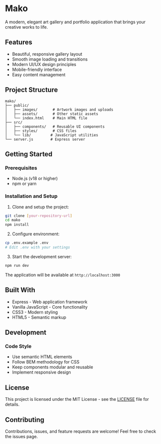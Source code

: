 # Mako

A modern, elegant art gallery and portfolio application that brings your creative works to life.

## Features

- Beautiful, responsive gallery layout
- Smooth image loading and transitions
- Modern UI/UX design principles
- Mobile-friendly interface
- Easy content management

## Project Structure

```
mako/
├── public/
│   ├── images/       # Artwork images and uploads
│   ├── assets/       # Other static assets
│   └── index.html    # Main HTML file
├── src/
│   ├── components/   # Reusable UI components
│   ├── styles/       # CSS files
│   └── lib/         # JavaScript utilities
└── server.js        # Express server
```

## Getting Started

### Prerequisites

- Node.js (v18 or higher)
- npm or yarn

### Installation and Setup

1. Clone and setup the project:
```bash
git clone [your-repository-url]
cd mako
npm install
```

2. Configure environment:
```bash
cp .env.example .env
# Edit .env with your settings
```

3. Start the development server:
```bash
npm run dev
```

The application will be available at `http://localhost:3000`

## Built With

- Express - Web application framework
- Vanilla JavaScript - Core functionality
- CSS3 - Modern styling
- HTML5 - Semantic markup

## Development

### Code Style

- Use semantic HTML elements
- Follow BEM methodology for CSS
- Keep components modular and reusable
- Implement responsive design

## License

This project is licensed under the MIT License - see the [LICENSE](LICENSE) file for details.

## Contributing

Contributions, issues, and feature requests are welcome! Feel free to check the issues page.